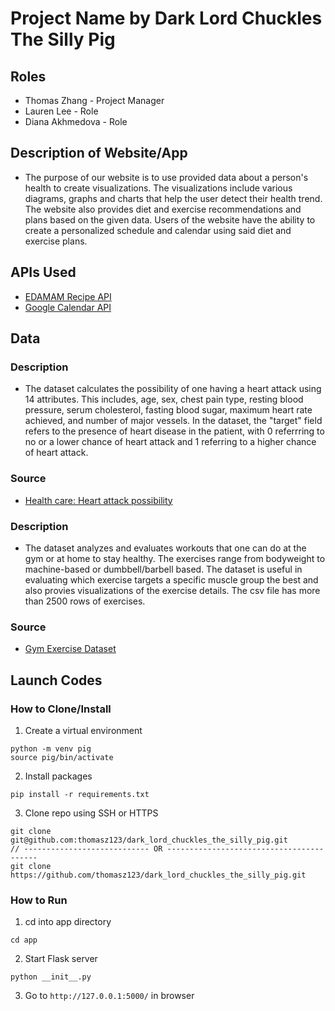 # Project Name by Dark Lord Chuckles The Silly Pig

## Roles
* Thomas Zhang - Project Manager
* Lauren Lee - Role
* Diana Akhmedova - Role

## Description of Website/App
* The purpose of our website is to use provided data about a person's health to create visualizations. The visualizations include various diagrams, graphs and charts that help the user detect their health trend. The website also provides diet and exercise recommendations and plans based on the given data. Users of the website have the ability to create a personalized schedule and calendar using said diet and exercise plans. 

## APIs Used
* [EDAMAM Recipe API](https://github.com/stuy-softdev/notes-and-code/blob/main/api_kb/411_on_recipies.md)
* [Google Calendar API](https://github.com/stuy-softdev/notes-and-code/blob/main/api_kb/411_on_googlecalendar.md)

## Data
### Description
* The dataset calculates the possibility of one having a heart attack using 14 attributes. This includes, age, sex, chest pain type, resting blood pressure, serum cholesterol, fasting blood sugar, maximum heart rate achieved, and number of major vessels. In the dataset, the "target" field refers to the presence of heart disease in the patient, with 0 referrring to no or a lower chance of heart attack and 1 referring to a higher chance of heart attack.
### Source
* [Health care: Heart attack possibility](https://www.kaggle.com/datasets/nareshbhat/health-care-data-set-on-heart-attack-possibility)

### Description
* The dataset analyzes and evaluates workouts that one can do at the gym or at home to stay healthy. The exercises range from bodyweight to machine-based or dumbbell/barbell based. The dataset is useful in evaluating which exercise targets a specific muscle group the best and also provies visualizations of the exercise details. The csv file has more than 2500 rows of exercises.
### Source
* [Gym Exercise Dataset](https://www.kaggle.com/datasets/niharika41298/gym-exercise-data)

## Launch Codes
### How to Clone/Install
1. Create a virtual environment
```
python -m venv pig
source pig/bin/activate
```

2. Install packages
```
pip install -r requirements.txt
```

3. Clone repo using SSH or HTTPS
```
git clone git@github.com:thomasz123/dark_lord_chuckles_the_silly_pig.git
// ---------------------------- OR -----------------------------------------
git clone https://github.com/thomasz123/dark_lord_chuckles_the_silly_pig.git
```

### How to Run
1. cd into app directory
```
cd app
```
2. Start Flask server 
```
python __init__.py
```
3. Go to ```http://127.0.0.1:5000/``` in browser
